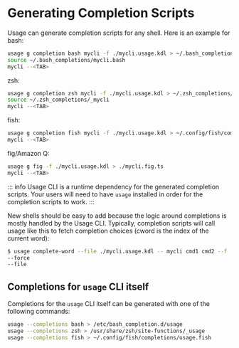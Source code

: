 # Generating Completion Scripts

Usage can generate completion scripts for any shell. Here is an example for bash:

```bash
usage g completion bash mycli -f ./mycli.usage.kdl > ~/.bash_completions/mycli.bash
source ~/.bash_completions/mycli.bash
mycli --<TAB>
```

zsh:

```bash
usage g completion zsh mycli -f ./mycli.usage.kdl > ~/.zsh_completions/_mycli
source ~/.zsh_completions/_mycli
mycli --<TAB>
```

fish:

```bash
usage g completion fish mycli -f ./mycli.usage.kdl > ~/.config/fish/completions/mycli.fish
mycli --<TAB>
```

fig/Amazon Q:

```bash
usage g fig -f ./mycli.usage.kdl > ./mycli.fig.ts
mycli --<TAB>
```

::: info
Usage CLI is a runtime dependency for the generated completion scripts. Your users
will need to have `usage` installed in order for the completion scripts to work.
:::

New shells should be easy to add because the logic around completions is mostly handled by the Usage CLI.
Typically, completion scripts will call usage like this to fetch completion choices (cword is the index of
the current word):

```bash
$ usage complete-word --file ./mycli.usage.kdl -- mycli cmd1 cmd2 --f
--force
--file
```

## Completions for `usage` CLI itself

Completions for the `usage` CLI itself can be generated with one of the following commands:

```bash
usage --completions bash > /etc/bash_completion.d/usage
usage --completions zsh > /usr/share/zsh/site-functions/_usage
usage --completions fish > ~/.config/fish/completions/usage.fish
```
